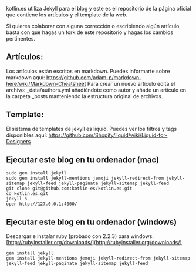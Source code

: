 kotlin.es utiliza Jekyll para el blog y este es el repositorio de la página oficial que contiene los artículos y el template de la web.

Si quieres colaborar con alguna corrección o escribiendo algún artículo, basta con que hagas un fork de este repositorio y hagas los cambios pertinentes.

## Artículos:
Los artículos están escritos en markdown. Puedes informarte sobre markdown aquí: https://github.com/adam-p/markdown-here/wiki/Markdown-Cheatsheet
Para crear un nuevo artículo edita el archivo: _data/authors.yml añadiéndote como autor y añade un artículo en la carpeta _posts manteniendo la estructura original de archivos.

## Template:
El sistema de templates de jekyll es liquid. Puedes ver los filtros y tags disponibles aquí: https://github.com/Shopify/liquid/wiki/Liquid-for-Designers

## Ejecutar este blog en tu ordenador (mac)
```
sudo gem install jekyll 
sudo gem install jekyll-mentions jemoji jekyll-redirect-from jekyll-sitemap jekyll-feed jekyll-paginate jekyll-sitemap jekyll-feed
git clone git@github.com:kotlin-es/kotlin.es.git
cd kotlin.es.git
jekyll s
open http://127.0.0.1:4000/
```

## Ejecutar este blog en tu ordenador (windows)


Descargar e instalar ruby (probado con 2.2.3) para windows: [http://rubyinstaller.org/downloads/](http://rubyinstaller.org/downloads/)
```
gem install jekyll
gem install jekyll-mentions jemoji jekyll-redirect-from jekyll-sitemap jekyll-feed jekyll-paginate jekyll-sitemap jekyll-feed
```
